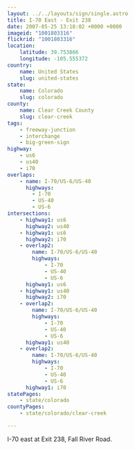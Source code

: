 ```yaml
---
layout: ../../layouts/sign/single.astro
title: I-70 East - Exit 238
date: 2007-05-25 13:18:02 +0000 +0000
imageid: "1001803316"
flickrid: "1001803316"
location:
    latitude: 39.753866
    longitude: -105.555372
country:
    name: United States
    slug: united-states
state:
    name: Colorado
    slug: colorado
county:
    name: Clear Creek County
    slug: clear-creek
tags:
    - freeway-junction
    - interchange
    - big-green-sign
highway:
    - us6
    - us40
    - i70
overlaps:
    - name: I-70/US-6/US-40
      highways:
        - I-70
        - US-40
        - US-6
intersections:
    - highway1: us6
      highway2: us40
    - highway1: us6
      highway2: i70
    - overlap2:
        name: I-70/US-6/US-40
        highways:
            - I-70
            - US-40
            - US-6
      highway1: us6
    - highway1: us40
      highway2: i70
    - overlap2:
        name: I-70/US-6/US-40
        highways:
            - I-70
            - US-40
            - US-6
      highway1: us40
    - overlap2:
        name: I-70/US-6/US-40
        highways:
            - I-70
            - US-40
            - US-6
      highway1: i70
statePages:
    - state/colorado
countyPages:
    - state/colorado/clear-creek

---
```

I-70 east at Exit 238, Fall River Road.